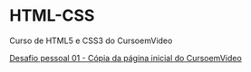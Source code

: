 # HTML-CSS
 Curso de HTML5 e CSS3 do CursoemVideo

<a target="_blank" href="https://gustavo-dev-front.github.io/HTML-CSS/M%C3%B3dulo%202/desafios/cursoemvideo/index.html"> Desafio pessoal 01 - Cópia da página inicial do CursoemVideo</a>